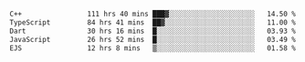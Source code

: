 <!--START_SECTION:waka-->

```txt
C++                111 hrs 40 mins ███▓░░░░░░░░░░░░░░░░░░░░░   14.50 %
TypeScript         84 hrs 41 mins  ██▓░░░░░░░░░░░░░░░░░░░░░░   11.00 %
Dart               30 hrs 16 mins  █░░░░░░░░░░░░░░░░░░░░░░░░   03.93 %
JavaScript         26 hrs 52 mins  █░░░░░░░░░░░░░░░░░░░░░░░░   03.49 %
EJS                12 hrs 8 mins   ▒░░░░░░░░░░░░░░░░░░░░░░░░   01.58 %
```

<!--END_SECTION:waka-->
